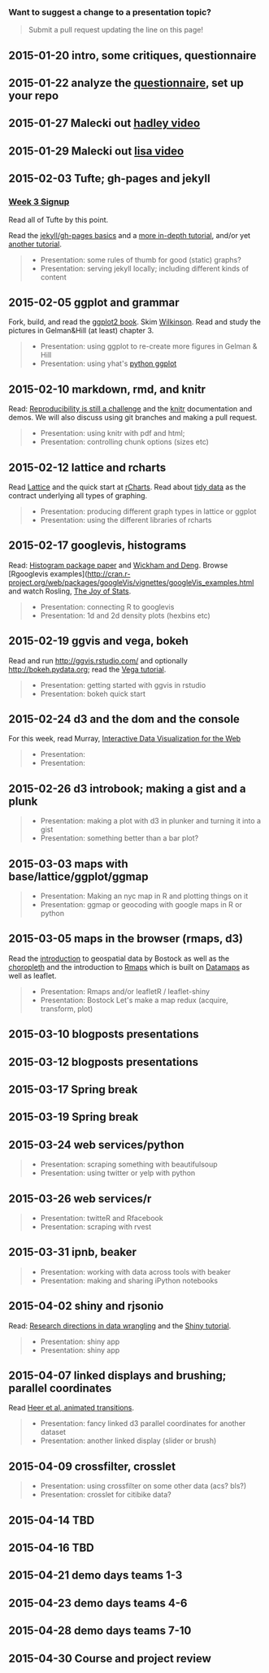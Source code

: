 ### Want to suggest a change to a presentation topic?
> Submit a pull request updating the line on this page!

## 2015-01-20 intro, some critiques, questionnaire
## 2015-01-22 analyze the [questionnaire](https://docs.google.com/spreadsheets/d/19a0O6C14zButypjcnWictvKWeyPjPjQdrps-UXzPDf8/), set up your repo
             
## 2015-01-27 **Malecki out** [hadley video](https://www.youtube.com/watch?v=TaxJwC_MP9Q)
## 2015-01-29 **Malecki out** [lisa video](https://archive.org/details/WhatMakesAGoodDataVisualization)
             
## 2015-02-03 Tufte; gh-pages and jekyll
### [Week 3 Signup](http://www.slottr.com/sheets/76533)
Read all of Tufte by this point.

Read the [jekyll/gh-pages basics](https://pages.github.com/) and a [more in-depth tutorial](http://www.smashingmagazine.com/2014/08/01/build-blog-jekyll-github-pages/), and/or yet [another tutorial](http://24ways.org/2013/get-started-with-github-pages/).

> - Presentation: some rules of thumb for good (static) graphs?
> - Presentation: serving jekyll locally; including different kinds of content
   
## 2015-02-05 ggplot and grammar

Fork, build, and read the [ggplot2 book](https://github.com/hadley/ggplot2-book). Skim [Wilkinson](http://link.springer.com.ezproxy.cul.columbia.edu/book/10.1007/0-387-28695-0). Read and study the pictures in Gelman&Hill (at least) chapter 3.

> - Presentation: using ggplot to re-create more figures in Gelman & Hill
> - Presentation: using yhat's [python ggplot](http://ggplot.yhathq.com/)

          
## 2015-02-10 markdown, rmd, and knitr

Read: [Reproducibility is still a challenge](http://ropensci.org/blog/2014/06/09/reproducibility/) and the [knitr](http://yihui.name/knitr/) documentation and demos. We will also discuss using git branches and making a pull request.

> - Presentation: using knitr with pdf and html; 
> - Presentation: controlling chunk options (sizes etc)

## 2015-02-12 lattice and rcharts

Read [Lattice](http://link.springer.com.ezproxy.cul.columbia.edu/book/10.1007/978-0-387-75969-2) and the quick start at [rCharts](http://rcharts.io). Read about [tidy data](http://vita.had.co.nz/papers/tidy-data.pdf) as the contract underlying all types of graphing.

> - Presentation: producing different graph types in lattice or ggplot
> - Presentation: using the different libraries of rcharts

## 2015-02-17 googlevis, histograms

Read: [Histogram package paper](http://cran.r-project.org/web/packages/histogram/histogram.pdf) and [Wickham and Deng](http://vita.had.co.nz/papers/density-estimation.pdf). Browse [Rgooglevis examples](http://cran.r-project.org/web/packages/googleVis/vignettes/googleVis_examples.html and watch Rosling, [The Joy of Stats](http://www.gapminder.org/videos/the-joy-of-stats/).

> - Presentation: connecting R to googlevis
> - Presentation: 1d and 2d density plots (hexbins etc)

## 2015-02-19 ggvis and vega, bokeh

Read and run http://ggvis.rstudio.com/ and optionally http://bokeh.pydata.org; read the [Vega tutorial](http://trifacta.github.io/vega/).

> - Presentation: getting started with ggvis in rstudio
> - Presentation: bokeh quick start

## 2015-02-24 d3 and the dom and the console

For this week, read Murray, [Interactive Data Visualization for the Web](http://chimera.labs.oreilly.com/books/1230000000345/)

> - Presentation: 
> - Presentation: 

## 2015-02-26 d3 introbook; making a gist and a plunk

> - Presentation: making a plot with d3 in plunker and turning it into a gist
> - Presentation: something better than a bar plot?
             
## 2015-03-03 maps with base/lattice/ggplot/ggmap

> - Presentation: Making an nyc map in R and plotting things on it
> - Presentation: ggmap or geocoding with google maps in R or python

## 2015-03-05 maps in the browser (rmaps, d3)

Read the [introduction](http://bost.ocks.org/mike/map/) to geospatial data by Bostock as well as the [choropleth](http://bl.ocks.org/mbostock/4060606) and the introduction to [Rmaps](http://rmaps.github.io) which is built on [Datamaps](http://datamaps.github.io) as well as leaflet. 

> - Presentation: Rmaps and/or leafletR / leaflet-shiny
> - Presentation: Bostock Let's make a map redux (acquire, transform, plot)
             
## 2015-03-10 blogposts presentations
## 2015-03-12 blogposts presentations
             
## 2015-03-17 **Spring break** 
## 2015-03-19 **Spring break**
             
## 2015-03-24 web services/python

> - Presentation: scraping something with beautifulsoup
> - Presentation: using twitter or yelp with python

## 2015-03-26 web services/r

> - Presentation: twitteR and Rfacebook
> - Presentation: scraping with rvest
             
## 2015-03-31 ipnb, beaker

> - Presentation: working with data across tools with beaker
> - Presentation: making and sharing iPython notebooks

## 2015-04-02 shiny and rjsonio

Read: [Research directions in data wrangling](http://idl.cs.washington.edu/papers/data-wrangling) and the [Shiny tutorial](http://shiny.rstudio.com).

> - Presentation: shiny app
> - Presentation: shiny app
             
## 2015-04-07 linked displays and brushing; parallel coordinates

Read [Heer et al, animated transitions](http://idl.cs.washington.edu/papers/animated-transitions/).

> - Presentation: fancy linked d3 parallel coordinates for another dataset
> - Presentation: another linked display (slider or brush)

## 2015-04-09 crossfilter, crosslet

> - Presentation: using crossfilter on some other data (acs? bls?)
> - Presentation: crosslet for citibike data?

## 2015-04-14 TBD

## 2015-04-16 TBD

## 2015-04-21 demo days teams 1-3
## 2015-04-23 demo days teams 4-6
             
## 2015-04-28 demo days teams 7-10
## 2015-04-30 Course and project review
